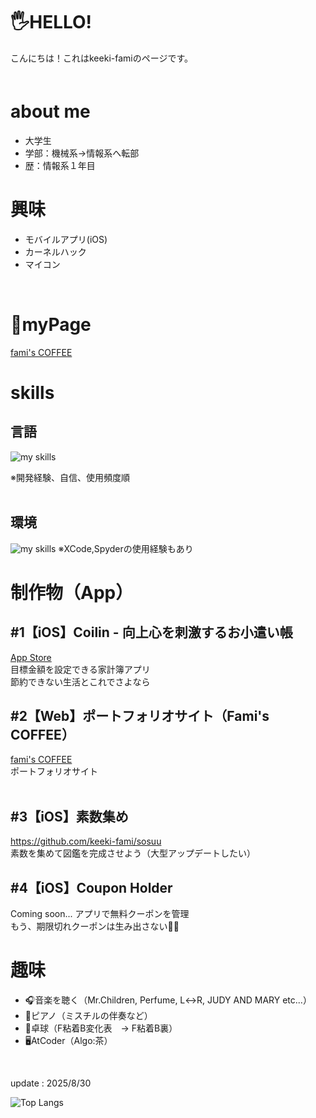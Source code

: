 # 🖐️HELLO!
こんにちは！これはkeeki-famiのページです。
<br>
　　
# about me
- 大学生
- 学部：機械系→情報系へ転部
- 歴：情報系１年目<br>

# 興味
- モバイルアプリ(iOS)
- カーネルハック
- マイコン
<br>

# 🔗myPage
<a href="https://keeki-fami.github.io">fami's COFFEE</a>
<br>

# skills
## 言語
<img alt="my skills" src="https://skillicons.dev/icons?theme=dark&perline=8&i=swift,python,javascript,c,java,html,css,arduino,RxSwift" />  

※開発経験、自信、使用頻度順  
<br>

## 環境
<img alt="my skills" src="https://skillicons.dev/icons?theme=dark&perline=7&i=eclipse,visualstudio,vscode" />  
※XCode,Spyderの使用経験もあり
<br>

# 制作物（App）
## #1【iOS】Coilin - 向上心を刺激するお小遣い帳
<a href="https://apps.apple.com/jp/app/coilin-%E5%90%91%E4%B8%8A%E5%BF%83%E3%82%92%E5%88%BA%E6%BF%80%E3%81%99%E3%82%8B%E3%81%8A%E5%B0%8F%E9%81%A3%E3%81%84%E5%B8%B3/id6743780127">App Store</a>  
目標金額を設定できる家計簿アプリ<br>
節約できない生活とこれでさよなら
<br>
## #2【Web】ポートフォリオサイト（Fami's COFFEE）
<a href="https://keeki-fami.github.io">fami's COFFEE</a><br>
ポートフォリオサイト<br>
<br>
## #3【iOS】素数集め
https://github.com/keeki-fami/sosuu  
素数を集めて図鑑を完成させよう（大型アップデートしたい）
<br>

## #4【iOS】Coupon Holder
Coming soon...
アプリで無料クーポンを管理<br>
もう、期限切れクーポンは生み出さない🫵😡

# 趣味
- 🎧音楽を聴く（Mr.Children, Perfume, L↔︎R, JUDY AND MARY etc...）
- 🎹ピアノ（ミスチルの伴奏など）
- 🏓卓球（F粘着B変化表　→ F粘着B裏）
- 🖥️AtCoder（Algo:茶）
<br>

update : 2025/8/30

![Top Langs](https://github-readme-stats.vercel.app/api/top-langs/?username=keeki-fami&layout=compact)
